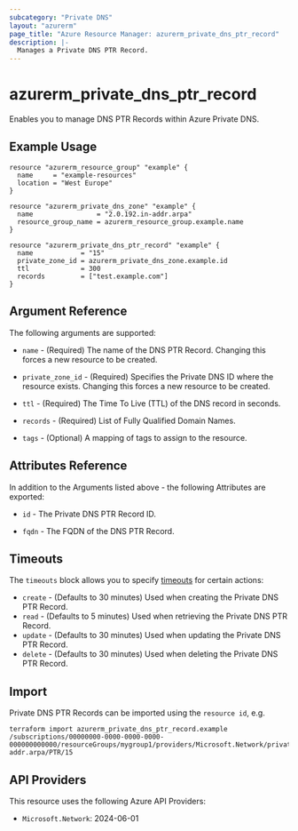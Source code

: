 ```yaml
---
subcategory: "Private DNS"
layout: "azurerm"
page_title: "Azure Resource Manager: azurerm_private_dns_ptr_record"
description: |-
  Manages a Private DNS PTR Record.
---
```


# azurerm_private_dns_ptr_record

Enables you to manage DNS PTR Records within Azure Private DNS.

## Example Usage

```hcl
resource "azurerm_resource_group" "example" {
  name     = "example-resources"
  location = "West Europe"
}

resource "azurerm_private_dns_zone" "example" {
  name                = "2.0.192.in-addr.arpa"
  resource_group_name = azurerm_resource_group.example.name
}

resource "azurerm_private_dns_ptr_record" "example" {
  name            = "15"
  private_zone_id = azurerm_private_dns_zone.example.id
  ttl             = 300
  records         = ["test.example.com"]
}
```

## Argument Reference

The following arguments are supported:

* `name` - (Required) The name of the DNS PTR Record. Changing this forces a new resource to be created.

* `private_zone_id` - (Required) Specifies the Private DNS ID where the resource exists. Changing this forces a new resource to be created.

* `ttl` - (Required) The Time To Live (TTL) of the DNS record in seconds.

* `records` - (Required) List of Fully Qualified Domain Names.

* `tags` - (Optional) A mapping of tags to assign to the resource.

## Attributes Reference

In addition to the Arguments listed above - the following Attributes are exported:

* `id` - The Private DNS PTR Record ID.

* `fqdn` - The FQDN of the DNS PTR Record.

## Timeouts

The `timeouts` block allows you to specify [timeouts](https://www.terraform.io/language/resources/syntax#operation-timeouts) for certain actions:

* `create` - (Defaults to 30 minutes) Used when creating the Private DNS PTR Record.
* `read` - (Defaults to 5 minutes) Used when retrieving the Private DNS PTR Record.
* `update` - (Defaults to 30 minutes) Used when updating the Private DNS PTR Record.
* `delete` - (Defaults to 30 minutes) Used when deleting the Private DNS PTR Record.

## Import

Private DNS PTR Records can be imported using the `resource id`, e.g.

```shell
terraform import azurerm_private_dns_ptr_record.example /subscriptions/00000000-0000-0000-0000-000000000000/resourceGroups/mygroup1/providers/Microsoft.Network/privateDnsZones/2.0.192.in-addr.arpa/PTR/15
```

## API Providers
<!-- This section is generated, changes will be overwritten -->
This resource uses the following Azure API Providers:

* `Microsoft.Network`: 2024-06-01
